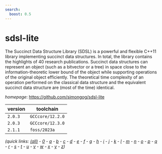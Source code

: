 ```yaml
---
search:
  boost: 0.5
---
```

# sdsl-lite

The Succinct Data Structure Library (SDSL) is a powerful and flexible C++11 library implementing  succinct data structures. In total, the library contains the highlights of 40 research publications. Succinct  data structures can represent an object (such as a bitvector or a tree) in space close to the information-theoretic  lower bound of the object while supporting operations of the original object efficiently. The theoretical time  complexity of an operation performed on the classical data structure and the equivalent succinct data structure  are (most of the time) identical.

*homepage*: <https://github.com/simongog/sdsl-lite>

version | toolchain
--------|----------
``2.0.3`` | ``GCCcore/12.2.0``
``2.0.3`` | ``GCCcore/12.3.0``
``2.1.1`` | ``foss/2023a``


*(quick links: [(all)](../index.md) - [0](../0/index.md) - [a](../a/index.md) - [b](../b/index.md) - [c](../c/index.md) - [d](../d/index.md) - [e](../e/index.md) - [f](../f/index.md) - [g](../g/index.md) - [h](../h/index.md) - [i](../i/index.md) - [j](../j/index.md) - [k](../k/index.md) - [l](../l/index.md) - [m](../m/index.md) - [n](../n/index.md) - [o](../o/index.md) - [p](../p/index.md) - [q](../q/index.md) - [r](../r/index.md) - [s](../s/index.md) - [t](../t/index.md) - [u](../u/index.md) - [v](../v/index.md) - [w](../w/index.md) - [x](../x/index.md) - [y](../y/index.md) - [z](../z/index.md))*

